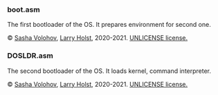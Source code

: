 ### boot.asm
The first bootloader of the OS. It prepares environment for second one.

:copyright: [Sasha Volohov](https://github.com/SashaVolohov), [Larry Holst](https://github.com/Diicorp95), 2020-2021. [UNLICENSE license.](https://unlicense.org)

### DOSLDR.asm
The second bootloader of the OS. It loads kernel, command interpreter.

:copyright: [Sasha Volohov](https://github.com/SashaVolohov), [Larry Holst](https://github.com/Diicorp95), 2020-2021. [UNLICENSE license.](https://unlicense.org)
